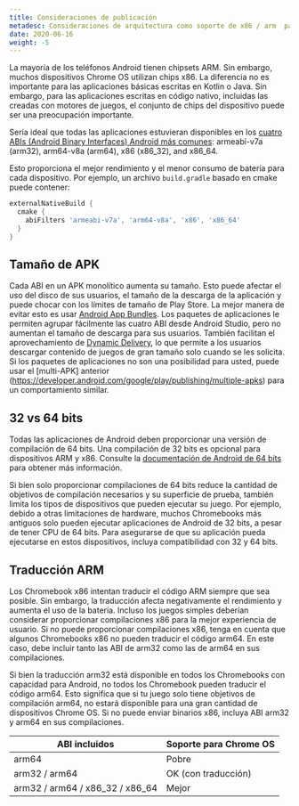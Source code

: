 ```yaml
---
title: Consideraciones de publicación
metadesc: Consideraciones de arquitectura como soporte de x86 / arm  para tener en cuenta al publicar su juego.
date: 2020-06-16
weight: -5
---
```


La mayoría de los teléfonos Android tienen chipsets ARM. Sin embargo, muchos dispositivos Chrome OS utilizan chips x86. La diferencia no es importante para las aplicaciones básicas escritas en Kotlin o Java. Sin embargo, para las aplicaciones escritas en código nativo, incluidas las creadas con motores de juegos, el conjunto de chips del dispositivo puede ser una preocupación importante.

Sería ideal que todas las aplicaciones estuvieran disponibles en los [cuatro ABIs (Android Binary Interfaces) Android más comunes](https://developer.android.com/ndk/guides/abis): armeabi-v7a (arm32), arm64-v8a (arm64), x86 (x86_32), and x86_64.

Esto proporciona el mejor rendimiento y el menor consumo de batería para cada dispositivo. Por ejemplo, un archivo `build.gradle` basado en cmake puede contener:

```groovy
externalNativeBuild {
  cmake {
    abiFilters 'armeabi-v7a', 'arm64-v8a', 'x86', 'x86_64'
  }
}
```

## Tamaño de APK

Cada ABI en un APK monolítico aumenta su tamaño. Esto puede afectar el uso del disco de sus usuarios, el tamaño de la descarga de la aplicación y puede chocar con los límites de tamaño de Play Store. La mejor manera de evitar esto es usar [Android App Bundles](https://developer.android.com/guide/app-bundle). Los paquetes de aplicaciones le permiten agrupar fácilmente las cuatro ABI desde Android Studio, pero no aumentan el tamaño de descarga para sus usuarios. También facilitan el aprovechamiento de [Dynamic Delivery](https://developer.android.com/guide/app-bundle/dynamic-delivery), lo que permite a los usuarios descargar contenido de juegos de gran tamaño solo cuando se les solicita. Si los paquetes de aplicaciones no son una posibilidad para usted, puede usar el [multi-APK] anterior (https://developer.android.com/google/play/publishing/multiple-apks) para un comportamiento similar.

## 32 vs 64 bits

Todas las aplicaciones de Android deben proporcionar una versión de compilación de 64 bits. Una compilación de 32 bits es opcional para dispositivos ARM y x86. Consulte la [documentación de Android de 64 bits⁠](https://developer.android.com/distribute/best-practices/develop/64-bit) para obtener más información.

Si bien solo proporcionar compilaciones de 64 bits reduce la cantidad de objetivos de compilación necesarios y su superficie de prueba, también limita los tipos de dispositivos que pueden ejecutar su juego. Por ejemplo, debido a otras limitaciones de hardware, muchos Chromebooks más antiguos solo pueden ejecutar aplicaciones de Android de 32 bits, a pesar de tener CPU de 64 bits. Para asegurarse de que su aplicación pueda ejecutarse en estos dispositivos, incluya compatibilidad con 32 y 64 bits.

## Traducción ARM

Los Chromebook x86 intentan traducir el código ARM siempre que sea posible. Sin embargo, la traducción afecta negativamente el rendimiento y aumenta el uso de la batería. Incluso los juegos simples deberían considerar proporcionar compilaciones x86 para la mejor experiencia de usuario. Si no puede proporcionar compilaciones x86, tenga en cuenta que algunos Chromebooks x86 no pueden traducir el código arm64. En este caso, debe incluir tanto las ABI de arm32 como las de arm64 en sus compilaciones.

Si bien la traducción arm32 está disponible en todos los Chromebooks con capacidad para Android, no todos los Chromebook pueden traducir el código arm64. Esto significa que si tu juego solo tiene objetivos de compilación arm64, no estará disponible para una gran cantidad de dispositivos Chrome OS. Si no puede enviar binarios x86, incluya ABI arm32 y arm64 en sus compilaciones.

| ABI incluidos                   | Soporte para Chrome OS |
| ------------------------------- | ---------------------- |
| arm64                           | Pobre                  |
| arm32 / arm64                   | OK (con traducción)    |
| arm32 / arm64 / x86_32 / x86_64 | Mejor                  |
